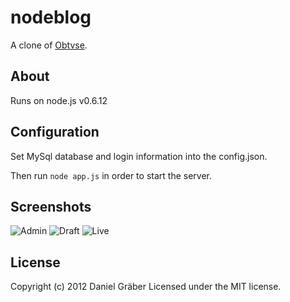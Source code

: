 nodeblog
========
A clone of [Obtvse](http://github.com/NateW/obtvse).

About
-----
Runs on node.js v0.6.12

Configuration
-------------
Set MySql database and login information into the config.json.

Then run `node app.js` in order to start the server.


Screenshots
-----------
![Admin](http://i.imgur.com/hfnm9.png)
![Draft](http://i.imgur.com/x4lXL.png)
![Live](http://i.imgur.com/wbVJN.png)

License
-------
Copyright (c) 2012 Daniel Gräber
Licensed under the MIT license.